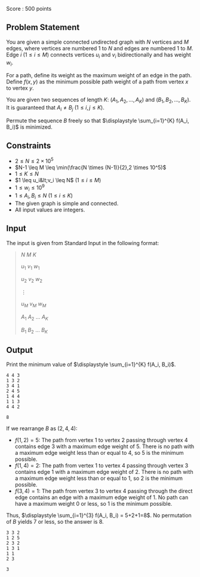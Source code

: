Score : $500$ points

## Problem Statement

You are given a simple connected undirected graph with $N$ vertices and $M$ edges, where vertices are numbered $1$ to $N$ and edges are numbered $1$ to $M$. Edge $i$ $(1 \leq i \leq M)$ connects vertices $u_i$ and $v_i$ bidirectionally and has weight $w_i$.

For a path, define its weight as the maximum weight of an edge in the path.
Define $f(x, y)$ as the minimum possible path weight of a path from vertex $x$ to vertex $y$.

You are given two sequences of length $K$: $(A_1, A_2, \ldots, A_K)$ and $(B_1, B_2, \ldots, B_K)$. It is guaranteed that $A_i \neq B_j$ $(1 \leq i,j \leq K)$.

Permute the sequence $B$ freely so that $\displaystyle \sum_{i=1}^{K} f(A_i, B_i)$ is minimized.

## Constraints

- $2 \leq N \leq 2 \times 10^5$
- $N-1 \leq M \leq \min(\frac{N \times (N-1)}{2},2 \times 10^5)$
- $1 \leq K \leq N$
- $1 \leq u_i&lt;v_i \leq N$ $(1 \leq i \leq M)$
- $1 \leq w_i \leq 10^9$
- $1 \leq A_i,B_i \leq N$ $(1 \leq i \leq K)$
- The given graph is simple and connected.
- All input values are integers.

## Input

The input is given from Standard Input in the following format:

> $N$ $M$ $K$
> 
> $u_1$ $v_1$ $w_1$
> 
> $u_2$ $v_2$ $w_2$
> 
> $\vdots$
> 
> $u_M$ $v_M$ $w_M$
> 
> $A_1$ $A_2$ $\ldots$ $A_K$
> 
> $B_1$ $B_2$ $\ldots$ $B_K$

## Output

Print the minimum value of $\displaystyle \sum_{i=1}^{K} f(A_i, B_i)$.

```input1
4 4 3
1 3 2
3 4 1
2 4 5
1 4 4
1 1 3
4 4 2
```

```output1
8
```

If we rearrange $B$ as $(2,4,4)$:

- $f(1,2) = 5$: The path from vertex $1$ to vertex $2$ passing through vertex $4$ contains edge $3$ with a maximum edge weight of $5$. There is no path with a maximum edge weight less than or equal to $4$, so $5$ is the minimum possible.
- $f(1,4) = 2$: The path from vertex $1$ to vertex $4$ passing through vertex $3$ contains edge $1$ with a maximum edge weight of $2$. There is no path with a maximum edge weight less than or equal to $1$, so $2$ is the minimum possible.
- $f(3,4) = 1$: The path from vertex $3$ to vertex $4$ passing through the direct edge contains an edge with a maximum edge weight of $1$. No path can have a maximum weight $0$ or less, so $1$ is the minimum possible.

Thus, $\displaystyle \sum_{i=1}^{3} f(A_i, B_i) = 5+2+1=8$. No permutation of $B$ yields $7$ or less, so the answer is $8$.

```input2
3 3 2
1 2 5
2 3 2
1 3 1
1 1
2 3
```

```output2
3
```